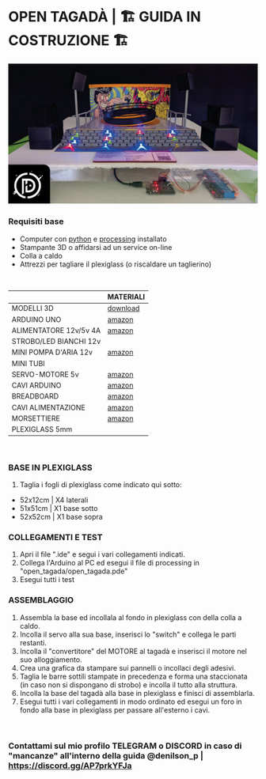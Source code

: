 # OPEN TAGADÀ | 🏗 GUIDA IN COSTRUZIONE 🏗

![image](img-tagada.png)

### Requisiti base
- Computer con [python](https://www.python.org) e [processing](https://processing.org/) installato
- Stampante 3D o affidarsi ad un service on-line
- Colla a caldo
- Attrezzi per tagliare il plexiglass (o riscaldare un taglierino)
<br>

| | MATERIALI |
|-------------|-----------|
| MODELLI 3D | [download](https://cults3d.com/en/3d-model/architecture/open-tagada) |
| ARDUINO UNO | [amazon](https://amzn.eu/d/0O53TD6) |
| ALIMENTATORE 12v/5v 4A | [amazon](https://amzn.eu/d/ekmAp1X) |
| STROBO/LED BIANCHI 12v | |
| MINI POMPA D'ARIA 12v | [amazon](https://amzn.eu/d/i67ArNd) |
| MINI TUBI | |
| SERVO-MOTORE 5v | [amazon](https://amzn.eu/d/1QBp1nV) |
| CAVI ARDUINO | [amazon](https://amzn.eu/d/gUC4ACc) |
| BREADBOARD | [amazon](https://amzn.eu/d/g0E0IIw) |
| CAVI ALIMENTAZIONE | [amazon](https://amzn.eu/d/3s9BbMa) |
| MORSETTIERE | [amazon](https://amzn.eu/d/3s9BbMa) |
| PLEXIGLASS 5mm | |
<br>

### BASE IN PLEXIGLASS
1. Taglia i fogli di plexiglass come indicato qui sotto:
- 52x12cm | X4 laterali
- 51x51cm | X1 base sotto
- 52x52cm | X1 base sopra

### COLLEGAMENTI E TEST
1. Apri il file ".ide" e segui i vari collegamenti indicati.
2. Collega l'Arduino al PC ed esegui il file di processing in "open_tagada/open_tagada.pde"
3. Esegui tutti i test

### ASSEMBLAGGIO
1. Assembla la base ed incollala al fondo in plexiglass con della colla a caldo.
2. Incolla il servo alla sua base, inserisci lo "switch" e collega le parti restanti.
3. Incolla il "convertitore" del MOTORE al tagadà e inserisci il motore nel suo alloggiamento.
4. Crea una grafica da stampare sui pannelli o incollaci degli adesivi.
5. Taglia le barre sottili stampate in precedenza e forma una staccionata (in caso non si dispongano di strobo) e incolla il tutto alla struttura.
6. Incolla la base del tagadà alla base in plexiglass e finisci di assemblarla.
7. Esegui tutti i vari collegamenti in modo ordinato ed esegui un foro in fondo alla base in plexiglass per passare all'esterno i cavi.

<br>

### Contattami sul mio profilo TELEGRAM o DISCORD in caso di "mancanze" all'interno della guida @denilson_p | https://discord.gg/AP7prkYFJa
